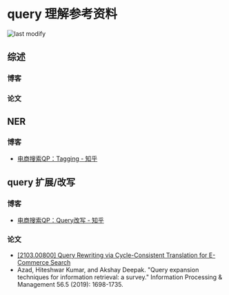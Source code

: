 query 理解参考资料
===
<!--START_SECTION:badge-->

![last modify](https://img.shields.io/static/v1?label=last%20modify&message=2022-12-22%2020%3A10%3A13&color=yellowgreen&style=flat-square)

<!--END_SECTION:badge-->
<!--info
top: false
hidden: false
-->

<!-- TOC -->
<!-- TOC -->


## 综述

### 博客


### 论文

## NER

### 博客
- [电商搜索QP：Tagging - 知乎](https://zhuanlan.zhihu.com/p/532924107)

## query 扩展/改写

### 博客
- [电商搜索QP：Query改写 - 知乎](https://zhuanlan.zhihu.com/p/351084105)

### 论文
- [[2103.00800] Query Rewriting via Cycle-Consistent Translation for E-Commerce Search](https://arxiv.org/abs/2103.00800)
- Azad, Hiteshwar Kumar, and Akshay Deepak. "Query expansion techniques for information retrieval: a survey." Information Processing & Management 56.5 (2019): 1698-1735.
